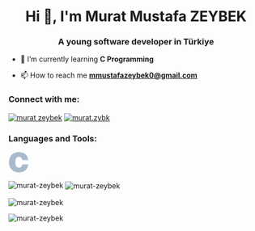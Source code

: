 <h1 align="center">Hi 👋, I'm Murat Mustafa ZEYBEK</h1>
<h3 align="center">A young software developer in Türkiye</h3>

- 🌱 I’m currently learning **C Programming**

- 📫 How to reach me **mmustafazeybek0@gmail.com**

<h3 align="left">Connect with me:</h3>
<p align="left">
<a href="https://www.linkedin.com/in/murat-zeybek-02b3311b8" target="blank"><img align="center" src="https://raw.githubusercontent.com/rahuldkjain/github-profile-readme-generator/master/src/images/icons/Social/linked-in-alt.svg" alt="murat zeybek" height="30" width="40" /></a>
<a href="https://instagram.com/mmurat.zybk" target="blank"><img align="center" src="https://raw.githubusercontent.com/rahuldkjain/github-profile-readme-generator/master/src/images/icons/Social/instagram.svg" alt="murat.zybk" height="30" width="40" /></a>
</p>

<h3 align="left">Languages and Tools:</h3>
<p align="left"> <a href="https://www.cprogramming.com/" target="_blank" rel="noreferrer"> <img src="https://raw.githubusercontent.com/devicons/devicon/master/icons/c/c-original.svg" alt="c" width="40" height="40"/> </a> </p>

<p><img align="left" src="https://github-readme-stats.vercel.app/api/top-langs?username=murat-zeybek&show_icons=true&locale=en&layout=compact" alt="murat-zeybek" /></p>

<p>&nbsp;<img align="center" src="https://github-readme-stats.vercel.app/api?username=murat-zeybek&show_icons=true&locale=en" alt="murat-zeybek" /></p>

<p><img align="center" src="https://github-readme-streak-stats.herokuapp.com/?user=murat-zeybek&" alt="murat-zeybek" /></p>

<p align="left"> <img src="https://komarev.com/ghpvc/?username=murat-zeybek&label=Profile%20views&color=0e75b6&style=flat" alt="murat-zeybek" /> </p>
